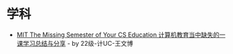 # 学科

- [MIT The Missing Semester of Your CS Education 计算机教育当中缺失的一课学习总结与分享](https://zhuanlan.zhihu.com/p/694543621) - by 22级-计UC-王文博

